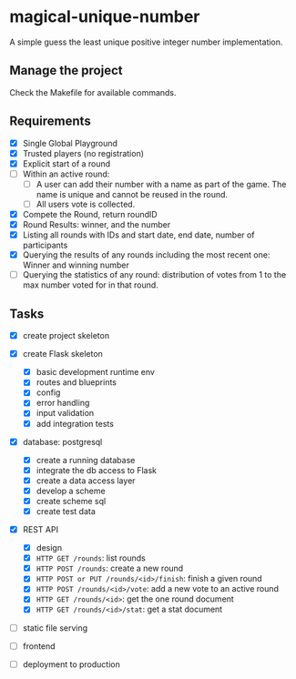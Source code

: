 # magical-unique-number

A simple guess the least unique positive integer number implementation.

## Manage the project

Check the Makefile for available commands.

## Requirements

- [x] Single Global Playground
- [x] Trusted players (no registration)
- [x] Explicit start of a round
- [ ] Within an active round:
  - [ ] A user can add their number with a name as part of the game. The name is unique and cannot be reused in the round.
  - [ ] All users vote is collected.
- [x] Compete the Round, return roundID
- [x] Round Results: winner, and the number
- [x] Listing all rounds with IDs and start date, end date, number of participants
- [x] Querying the results of any rounds including the most recent one: Winner and winning number
- [ ] Querying the statistics of any round: distribution of votes from 1 to the max number voted for in that round.

## Tasks

- [x] create project skeleton
- [x] create Flask skeleton
  - [x] basic development runtime env
  - [x] routes and blueprints
  - [x] config
  - [x] error handling
  - [x] input validation
  - [x] add integration tests
- [x] database: postgresql
  - [x] create a running database
  - [x] integrate the db access to Flask
  - [x] create a data access layer
  - [x] develop a scheme
  - [x] create scheme sql
  - [x] create test data
- [x] REST API 
  - [x] design
  - [x] `HTTP GET /rounds`: list rounds
  - [x] `HTTP POST /rounds`: create a new round
  - [x] `HTTP POST or PUT /rounds/<id>/finish`: finish a given round
  - [x] `HTTP POST /rounds/<id>/vote`: add a new vote to an active round
  - [x] `HTTP GET /rounds/<id>`: get the one round document
  - [x] `HTTP GET /rounds/<id>/stat`: get a stat document
- [ ] static file serving
- [ ] frontend
- [ ] deployment to production

